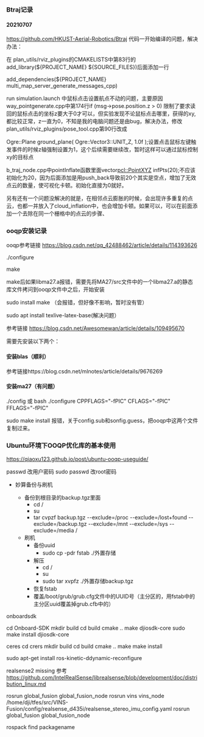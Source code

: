 ### Btraj记录
#### 20210707
https://github.com/HKUST-Aerial-Robotics/Btraj  代码一开始编译的问题，解决办法：


在 plan_utils/rviz_plugins的CMAKELISTS中第83行的add_library(${PROJECT_NAME} ${SOURCE_FILES})后面添加一行


add_dependencies(${PROJECT_NAME} multi_map_server_generate_messages_cpp)


run simulation.launch 中鼠标点击设置航点不动的问题，主要原因way_pointgenerate.cpp中第174行if (msg->pose.position.z > 0) 限制了要求读回的鼠标点击的坐标z要大于0才可以，但实验发现不论鼠标点击哪里，获得的xy,都比较正常，z一直为0，不知是我的电脑问题还是由bug，解决办法，修改 plan_utils/rviz_plugins/pose_tool.cpp第90行改成


Ogre::Plane ground_plane( Ogre::Vector3::UNIT_Z, 1.0f );设置点击鼠标左键触发事件的时候z轴强制设置为1，这个后续需要继续改，暂时这样可以通过鼠标控制xy的目标点


b_traj_node.cpp中pointInflate函数里面vector<pcl::PointXYZ> infPts(20);不应该初始化为20，因为后面添加是用push_back导致前20个其实是空点，增加了无效点云的数量，使可视化卡顿。初始化直接为0就好。



另有还有一个问题没解决的就是，在相邻点云膨胀的时候，会出现许多重复的点云，也都一并放入了cloud_inflation中，也会增加卡顿。如果可以，可以在前面添加一个去除在同一个栅格中的点云的步骤、



### ooqp安装记录
ooqp参考链接
https://blog.csdn.net/qq_42488462/article/details/114393626


./configure 


make


make后如果libma27.a报错，需要先将MA27/src文件中的一个libma27.a的静态库文件拷问到ooqp文件中之后，开始安装


sudo install make
（会报错，但好像不影响，暂时没有管）


sudo apt install texlive-latex-base(解决问题）


参考链接
https://blog.csdn.net/Awesomewan/article/details/109495670

需要先安装以下两个：
#### 安装blas（顺利）
参考链接https://blog.csdn.net/mlnotes/article/details/9676269
#### 安装ma27（有问题）
./config 或 bash ./configure CPPFLAGS="-fPIC" CFLAGS="-fPIC" FFLAGS="-fPIC"

sudo make install 
报错，关于config.sub和sonfig.guess，把ooqp中这两个文件复制过来。
### Ubuntu环境下OOQP优化库的基本使用
https://qiaoxu123.github.io/post/ubuntu-ooqp-useguide/



passwd 改用户密码
sudo passwd 改root密码


* 妙算备份与刷机

    * 备份到根目录的backup.tgz里面 
        * cd /
        * su
        * tar cvpzf backup.tgz --exclude=/proc --exclude=/lost+found --exclude=/backup.tgz --exclude=/mnt --exclude=/sys --exclude=/media /
    * 刷机
        * 备份uuid 
            * sudo cp -pdr fstab ./外置存储
        * 解压
            * cd /
            * su
            * sudo tar xvpfz ./外置存储backup.tgz 
        * 恢复fstab
        * 覆盖/boot/grub/grub.cfg文件中的UUID号（主分区的，用fstab中的主分区uuid覆盖掉grub.cfb中的）



onboardsdk

cd Onboard-SDK
mkdir build
cd build
cmake ..
make djiosdk-core
sudo make install djiosdk-core


ceres 
cd crers
    mkdir build
    cd build
    cmake ..
    make 
   make install

sudo apt-get install ros-kinetic-ddynamic-reconfigure


realsense2 missing
参考
https://github.com/IntelRealSense/librealsense/blob/development/doc/distribution_linux.md


rosrun global_fusion global_fusion_node 
rosrun vins vins_node /home/dji/tfes/src/VINS-Fusion/config/realsense_d435i/realsense_stereo_imu_config.yaml
rosrun global_fusion global_fusion_node 

 rospack find  packagename 






